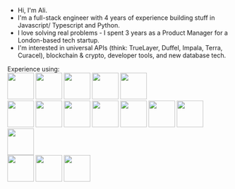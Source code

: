 - Hi, I'm Ali.
- I'm a full-stack engineer with 4 years of experience building stuff in Javascript/ Typescript and Python.
- I love solving real problems - I spent 3 years as a Product Manager for a London-based tech startup.
- I'm interested in universal APIs (think: TrueLayer, Duffel, Impala, Terra, Curacel), blockchain & crypto, developer tools, and new database tech.



Experience using:
<br>
<img style="height:60px" src="https://cdn.jsdelivr.net/gh/devicons/devicon/icons/nextjs/nextjs-original.svg" />
<img style="height:60px" src="https://cdn.jsdelivr.net/gh/devicons/devicon/icons/react/react-original-wordmark.svg" />
<img style="height:60px" src="https://cdn.jsdelivr.net/gh/devicons/devicon/icons/redux/redux-original.svg" />
<img style="height:60px" src="https://cdn.jsdelivr.net/gh/devicons/devicon/icons/css3/css3-original-wordmark.svg" />
<img style="height:60px" src="https://cdn.jsdelivr.net/gh/devicons/devicon/icons/html5/html5-original-wordmark.svg" />
<br>
<img style="height:60px" src="https://cdn.jsdelivr.net/gh/devicons/devicon/icons/typescript/typescript-original.svg" />
<img style="height:60px" src="https://cdn.jsdelivr.net/gh/devicons/devicon/icons/express/express-original-wordmark.svg" />
<img style="height:60px" src="https://cdn.jsdelivr.net/gh/devicons/devicon/icons/nodejs/nodejs-original-wordmark.svg" />
<img style="height:60px" src="https://cdn.jsdelivr.net/gh/devicons/devicon/icons/python/python-original-wordmark.svg" />
<img style="height:60px" src="https://cdn.jsdelivr.net/gh/devicons/devicon/icons/flask/flask-original-wordmark.svg" />
<img style="height:60px" src="https://cdn.jsdelivr.net/gh/devicons/devicon/icons/django/django-plain-wordmark.svg" />
<img style="height:60px" src="https://cdn.jsdelivr.net/gh/devicons/devicon/icons/mongodb/mongodb-original-wordmark.svg" />
<img style="height:60px" src="https://cdn.jsdelivr.net/gh/devicons/devicon/icons/postgresql/postgresql-plain-wordmark.svg" />
<br>
<img style="height:60px" src="https://cdn.jsdelivr.net/gh/devicons/devicon/icons/git/git-original-wordmark.svg" />
<img style="height:60px" src="https://cdn.jsdelivr.net/gh/devicons/devicon/icons/bash/bash-original.svg" />
<img style="height:60px" src="https://cdn.jsdelivr.net/gh/devicons/devicon/icons/docker/docker-original-wordmark.svg" />
          
          
<!---
mirzaalihussain2/mirzaalihussain2 is a ✨ special ✨ repository because its `README.md` (this file) appears on your GitHub profile.
You can click the Preview link to take a look at your changes.
--->
